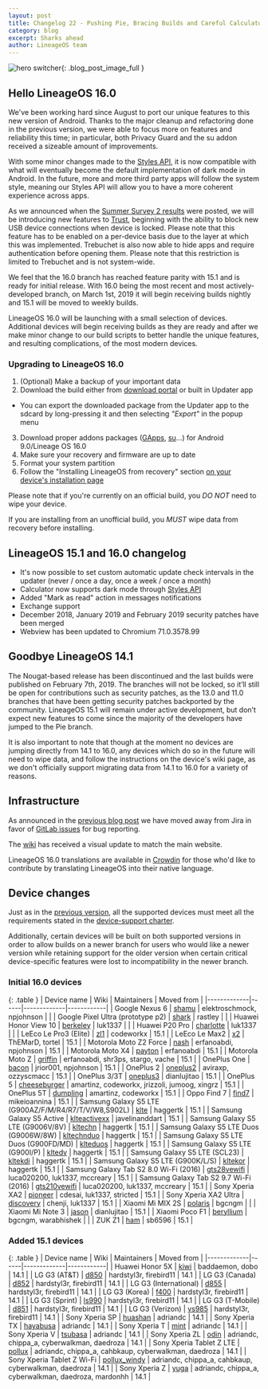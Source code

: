 ```yaml
---
layout: post
title: Changelog 22 - Pushing Pie, Bracing Builds and Careful Calculator
category: blog
excerpt: Sharks ahead
author: LineageOS team
---
```


![hero switcher]({{site.baseurl}}/images/2019-03-01/hero.png){: .blog_post_image_full }

## Hello LineageOS 16.0

We've been working hard since August to port our unique features to this new version of Android.
Thanks to the major cleanup and refactoring done in the previous version, we were
able to focus more on features and reliability this time; in particular, both Privacy Guard
and the su addon received a sizeable amount of improvements.

With some minor changes made to the [Styles API](https://wiki.lineageos.org/sdk/api/styles.html), it is now
compatible with what will eventually become the default implementation of dark mode in Android.
In the future, more and more third party apps will follow the system style, meaning our Styles API
will allow you to have a more coherent experience across apps.

As we announced when the [Summer Survey 2 results]({{site.baseurl}}/Summer-Survey-2-Results/) were posted,
we will be introducing new features to [Trust]({{site.baseurl}}/Trust-me/),
beginning with the ability to block new USB device connections when device is locked.
Please note that this feature has to be enabled on a per-device basis due to the
layer at which this was implemented.
Trebuchet is also now able to hide apps and require authentication before opening them.
Please note that this restriction is limited to Trebuchet and is not system-wide.

We feel that the 16.0 branch has reached feature parity with 15.1 and is ready for initial release.
With 16.0 being the most recent and most actively-developed branch, on March 1st, 2019 it will begin receiving builds nightly and 15.1 will be moved to weekly builds.

LineageOS 16.0 will be launching with a small selection of devices. Additional devices will begin receiving builds as they are
ready and after we make minor change to our build scripts to better handle the unique features, and resulting complications, of the most modern devices.

### Upgrading to LineageOS 16.0

 1. (Optional) Make a backup of your important data
 2. Download the build either from [download portal](https://download.lineageos.org) or built in Updater app
   * You can export the downloaded package from the Updater app to the sdcard by long-pressing it and then selecting _"Export"_ in the popup menu
 3. Download proper addons packages ([GApps](https://wiki.lineageos.org/gapps.html), [su](https://download.lineageos.org/extras)...) for Android 9.0/Lineage OS 16.0
 4. Make sure your recovery and firmware are up to date
 5. Format your system partition
 6. Follow the "Installing LineageOS from recovery" section [on your device's installation page](https://wiki.lineageos.org/install_guides.html)

Please note that if you're currently on an official build, you *DO NOT* need to wipe your device.

If you are installing from an unofficial build, you *MUST* wipe data from recovery before installing.

## LineageOS 15.1 and 16.0 changelog

* It's now possible to set custom automatic update check intervals in the updater (never / once a day, once a week / once a month)
* Calculator now supports dark mode through [Styles API](https://wiki.lineageos.org/sdk/api/styles.html)
* Added "Mark as read" action in messages notifications
* Exchange support
* December 2018, January 2019 and February 2019 security patches have been merged
* Webview has been updated to Chromium 71.0.3578.99

## Goodbye LineageOS 14.1

The Nougat-based release has been discontinued and the last builds were published on February 7th, 2019.
The branches will not be locked, so it’ll still be open for contributions such as security patches,
as the 13.0 and 11.0 branches that have been getting security patches backported by the community.
LineageOS 15.1 will remain under active development, but don’t expect new features to come since the
majority of the developers have jumped to the Pie branch.

It is also important to note that though at the moment no devices are jumping directly from 14.1 to 16.0, any devices which do so in the future will need
to wipe data, and follow the instructions on the device's wiki page, as we don't officially support migrating data from 14.1 to 16.0 for a variety of reasons.

## Infrastructure

As announced in the [previous blog post]({{site.baseurl}}/Changelog-21/) we have moved away from Jira in favor of
[GitLab issues](https://gitlab.com/LineageOS/issues) for bug reporting.

The [wiki](https://wiki.lineageos.org) has received a visual update to match the main website.

LineageOS 16.0 translations are available in [Crowdin](https://wiki.lineageos.org/translate-howto.html)
for those who'd like to contribute by translating LineageOS into their native language.

## Device changes

Just as in the [previous version]({{site.baseurl}}/Changelog-16/), all the supported devices must meet all the
requirements stated in the [device-support charter](https://github.com/LineageOS/charter/blob/master/device-support-requirements.md).

Additionally, certain devices will be built on both supported versions in order to allow builds on a newer branch for users who would like a newer version
while retaining support for the older version when certain critical device-specific features were lost to incompatibility in the newer branch.

### Initial 16.0 devices

{: .table }
| Device name | Wiki | Maintainers | Moved from |
|-------------|------|-------------|------------|
| Google Nexus 6 | [shamu](https://wiki.lineageos.org/devices/shamu) | elektroschmock, npjohnson | |
| Google Pixel Ultra (prototype p2) | [shark](http://bit.ly/lineage4sharks) | rastley | |
| Huawei Honor View 10 | [berkeley](https://wiki.lineageos.org/devices/berkeley) | luk1337 | |
| Huawei P20 Pro | [charlotte](https://wiki.lineageos.org/devices/charlotte) | luk1337 | |
| LeEco Le Pro3 (Elite) | [zl1](https://wiki.lineageos.org/devices/zl1) | codeworkx | 15.1 |
| LeEco Le Max2 | [x2](https://wiki.lineageos.org/devices/x2) | ThEMarD, tortel | 15.1 |
| Motorola Moto Z2 Force | [nash](https://wiki.lineageos.org/devices/nash) | erfanoabdi, npjohnson | 15.1 |
| Motorola Moto X4 | [payton](https://wiki.lineageos.org/devices/payton) | erfanoabdi | 15.1 |
| Motorola Moto Z | [griffin](https://wiki.lineageos.org/devices/griffin) | erfanoabdi, shr3ps, stargo, vache | 15.1 |
| OnePlus One | [bacon](https://wiki.lineageos.org/devices/bacon) | jrior001, npjohnson | 15.1 |
| OnePlus 2 | [oneplus2](https://wiki.lineageos.org/devices/oneplus2) | aviraxp, ozzyscmacc | 15.1 |
| OnePlus 3/3T | [oneplus3](https://wiki.lineageos.org/devices/oneplus3) | dianlujitao | 15.1 |
| OnePlus 5 | [cheeseburger](https://wiki.lineageos.org/devices/cheeseburger) | amartinz, codeworkx, jrizzoli, jumoog, xingrz | 15.1 |
| OnePlus 5T | [dumpling](https://wiki.lineageos.org/devices/dumpling) | amartinz, codeworkx | 15.1 |
| Oppo Find 7 | [find7](https://wiki.lineageos.org/devices/find7) | mikeioannina | 15.1 |
| Samsung Galaxy S5 LTE (G900AZ/F/M/R4/R7/T/V/W8,S902L) | [klte](https://wiki.lineageos.org/devices/klte) | haggertk | 15.1 |
| Samsung Galaxy S5 Active | [klteactivexx](https://wiki.lineageos.org/devices/klteactivexx) | javelinanddart | 15.1 |
| Samsung Galaxy S5 LTE (G9006V/8V) | [kltechn](https://wiki.lineageos.org/devices/kltechn) | haggertk | 15.1 |
| Samsung Galaxy S5 LTE Duos (G9006W/8W)  | [kltechnduo](https://wiki.lineageos.org/devices/kltechnduo) | haggertk | 15.1 |
| Samsung Galaxy S5 LTE Duos (G900FD/MD)  | [klteduos](https://wiki.lineageos.org/devices/klteduos) | haggertk | 15.1 |
| Samsung Galaxy S5 LTE (G900I/P) | [kltedv](https://wiki.lineageos.org/devices/kltedv) | haggertk | 15.1 |
| Samsung Galaxy S5 LTE (SCL23) | [kltekdi](https://wiki.lineageos.org/devices/kltekdi) | haggertk | 15.1 |
| Samsung Galaxy S5 LTE (G900K/L/S) | [kltekor](https://wiki.lineageos.org/devices/kltekor) | haggertk | 15.1 |
| Samsung Galaxy Tab S2 8.0 Wi-Fi (2016) | [gts28vewifi](https://wiki.lineageos.org/devices/gts28vewifi) | luca020200, luk1337, mccreary | 15.1 |
| Samsung Galaxy Tab S2 9.7 Wi-Fi (2016) | [gts210vewifi](https://wiki.lineageos.org/devices/gts210vewifi) | luca020200, luk1337, mccreary | 15.1 |
| Sony Xperia XA2 | [pioneer](https://wiki.lineageos.org/devices/pioneer) | cdesai, luk1337, stricted | 15.1 |
| Sony Xperia XA2 Ultra | [discovery](https://wiki.lineageos.org/devices/discovery) | chenji, luk1337 | 15.1 |
| Xiaomi Mi MIX 2S | [polaris](https://wiki.lineageos.org/devices/polaris) | bgcngm | |
| Xiaomi Mi Note 3 | [jason](https://wiki.lineageos.org/devices/jason) | dianlujitao | 15.1 |
| Xiaomi Poco F1 | [beryllium](https://wiki.lineageos.org/devices/beryllium) | bgcngm, warabhishek | |
| ZUK Z1 | [ham](https://wiki.lineageos.org/devices/ham) | sb6596 | 15.1 |

### Added 15.1 devices

{: .table }
| Device name | Wiki | Maintainers | Moved from |
|-------------|------|-------------|------------|
| Huawei Honor 5X | [kiwi](https://wiki.lineageos.org/devices/kiwi) | baddaemon, dobo | 14.1 |
| LG G3 (AT&T) | [d850](https://wiki.lineageos.org/devices/d850) | hardstyl3r, firebird11 | 14.1 |
| LG G3 (Canada) | [d852](https://wiki.lineageos.org/devices/d852) | hardstyl3r, firebird11 | 14.1 |
| LG G3 (International) | [d855](https://wiki.lineageos.org/devices/d855) | hardstyl3r, firebird11 | 14.1 |
| LG G3 (Korea) | [f400](https://wiki.lineageos.org/devices/f400) | hardstyl3r, firebird11 | 14.1 |
| LG G3 (Sprint) | [ls990](https://wiki.lineageos.org/devices/ls990) | hardstyl3r, firebird11 | 14.1 |
| LG G3 (T-Mobile) | [d851](https://wiki.lineageos.org/devices/d851) | hardstyl3r, firebird11 | 14.1 |
| LG G3 (Verizon) | [vs985](https://wiki.lineageos.org/devices/vs985) | hardstyl3r, firebird11 | 14.1 |
| Sony Xperia SP | [huashan](https://wiki.lineageos.org/devices/huashan) | adriandc | 14.1 |
| Sony Xperia TX | [hayabusa](https://wiki.lineageos.org/devices/hayabusa) | adriandc | 14.1 |
| Sony Xperia T | [mint](https://wiki.lineageos.org/devices/mint) | adriandc | 14.1 |
| Sony Xperia V | [tsubasa](https://wiki.lineageos.org/devices/tsubasa) | adriandc | 14.1 |
| Sony Xperia ZL | [odin](https://wiki.lineageos.org/devices/odin) | adriandc, chippa_a, cyberwalkman, daedroza | 14.1 |
| Sony Xperia Tablet Z LTE | [pollux](https://wiki.lineageos.org/devices/pollux) | adriandc, chippa_a, cahbkaup, cyberwalkman, daedroza | 14.1 |
| Sony Xperia Tablet Z Wi-Fi | [pollux_windy](https://wiki.lineageos.org/devices/pollux_windy) | adriandc, chippa_a, cahbkaup, cyberwalkman, daedroza | 14.1 |
| Sony Xperia Z | [yuga](https://wiki.lineageos.org/devices/yuga) | adriandc, chippa_a, cyberwalkman, daedroza, mardonhh | 14.1 |
